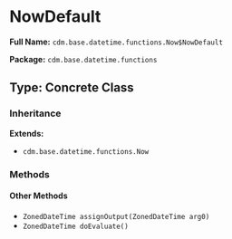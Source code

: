 # NowDefault

**Full Name:** `cdm.base.datetime.functions.Now$NowDefault`

**Package:** `cdm.base.datetime.functions`

## Type: Concrete Class

### Inheritance

**Extends:**
- `cdm.base.datetime.functions.Now`

### Methods

#### Other Methods

- `ZonedDateTime assignOutput(ZonedDateTime arg0)`
- `ZonedDateTime doEvaluate()`

